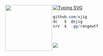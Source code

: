 [![Typing SVG](https://readme-typing-svg.herokuapp.com?font=Silkscreen&duration=8000&pause=&color=F70000&random=true&width=435&lines=range.wtf+%7C+Bio-Link)](https://git.io/typing-svg)
<img align="left" src="https://files.catbox.moe/bnm05t.png" width="147"/> 

```csharp
github.com/xjig
dc   $  @xjig
srv  $  .gg/rangewtf
```
&zwnj; 
&zwnj; 
<p><img align="center" src="https://lanyard.kyrie25.me/api/1177497949601812512?gradient=000000-1C1C1C-2E2E2E-4B4B4B&waveColor=000000&waveSpotifyColor=000000&animationDuration=4s&showBanner=true&imgStyle=square&imgBorderRadius=100px" /></p>
